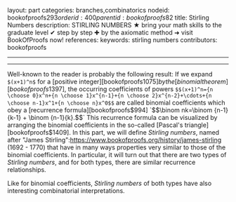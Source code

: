 layout: part
categories: branches,combinatorics
nodeid: bookofproofs$293
orderid: 400
parentid: bookofproofs$82
title: Stirling Numbers
description: STIRLING NUMBERS ★ bring your math skills to the graduate level ✔ step by step ✚ by the axiomatic method ➜ visit BookOfProofs now!
references: 
keywords: stirling numbers
contributors: bookofproofs


---


---

Well-known to the reader is probably the following result: If we expand `$(x+1)^n$` for a [positive integer][bookofproofs$1075] by the [binomial theorem][bookofproofs$1397], the occurring coefficients of powers 
`$$(x+1)^n={n \choose 0}x^n+{n \choose 1}x^{n-1}+{n \choose 2}x^{n-2}+\cdots+{n \choose n-1}x^1+{n \choose n}x^0$$` 
are called binomial coefficients which obey a [recurrence formula][bookofproofs$994] `$$\binom nk=\binom {n-1}{k-1} + \binom {n-1}{k}.$$` This recurrence formula can be visualized by arranging the binomial coefficients in the so-called [Pascal's triangle][bookofproofs$1409].
In this part, we will define _Stirling numbers_, named after "James Stirling":https://www.bookofproofs.org/history/james-stirling (1692 - 1770) that have in many ways properties very similar to those of the binomial coefficients. In particular, it will turn out that there are two types of _Stirling numbers_, and for both types, there are similar recurrence relationships.

Like for binomial coefficients, _Stirling numbers_ of both types have also interesting combinatorial interpretations.
